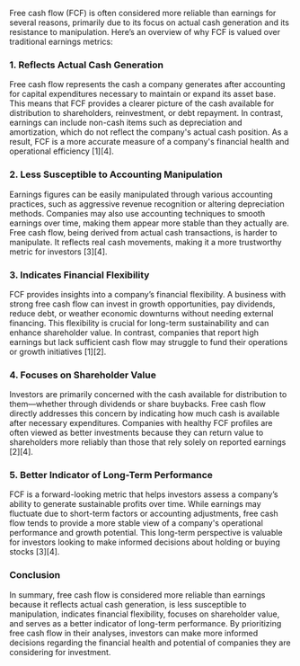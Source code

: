Free cash flow (FCF) is often considered more reliable than earnings for several reasons, primarily due to its focus on actual cash generation and its resistance to manipulation. Here’s an overview of why FCF is valued over traditional earnings metrics:

### 1. **Reflects Actual Cash Generation**

Free cash flow represents the cash a company generates after accounting for capital expenditures necessary to maintain or expand its asset base. This means that FCF provides a clearer picture of the cash available for distribution to shareholders, reinvestment, or debt repayment. In contrast, earnings can include non-cash items such as depreciation and amortization, which do not reflect the company's actual cash position. As a result, FCF is a more accurate measure of a company's financial health and operational efficiency [1][4].

### 2. **Less Susceptible to Accounting Manipulation**

Earnings figures can be easily manipulated through various accounting practices, such as aggressive revenue recognition or altering depreciation methods. Companies may also use accounting techniques to smooth earnings over time, making them appear more stable than they actually are. Free cash flow, being derived from actual cash transactions, is harder to manipulate. It reflects real cash movements, making it a more trustworthy metric for investors [3][4].

### 3. **Indicates Financial Flexibility**

FCF provides insights into a company’s financial flexibility. A business with strong free cash flow can invest in growth opportunities, pay dividends, reduce debt, or weather economic downturns without needing external financing. This flexibility is crucial for long-term sustainability and can enhance shareholder value. In contrast, companies that report high earnings but lack sufficient cash flow may struggle to fund their operations or growth initiatives [1][2].

### 4. **Focuses on Shareholder Value**

Investors are primarily concerned with the cash available for distribution to them—whether through dividends or share buybacks. Free cash flow directly addresses this concern by indicating how much cash is available after necessary expenditures. Companies with healthy FCF profiles are often viewed as better investments because they can return value to shareholders more reliably than those that rely solely on reported earnings [2][4].

### 5. **Better Indicator of Long-Term Performance**

FCF is a forward-looking metric that helps investors assess a company’s ability to generate sustainable profits over time. While earnings may fluctuate due to short-term factors or accounting adjustments, free cash flow tends to provide a more stable view of a company's operational performance and growth potential. This long-term perspective is valuable for investors looking to make informed decisions about holding or buying stocks [3][4].

### Conclusion

In summary, free cash flow is considered more reliable than earnings because it reflects actual cash generation, is less susceptible to manipulation, indicates financial flexibility, focuses on shareholder value, and serves as a better indicator of long-term performance. By prioritizing free cash flow in their analyses, investors can make more informed decisions regarding the financial health and potential of companies they are considering for investment.

